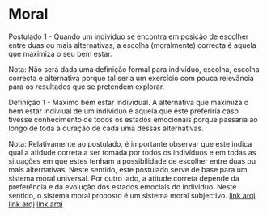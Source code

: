 # Moral

Postulado 1 - Quando um indivíduo se encontra em posição de escolher entre duas ou mais alternativas, a escolha (moralmente) correcta é aquela que maximiza o seu bem estar.

Nota: Não será dada uma definição formal para indivíduo, escolha, escolha correcta e alternativa porque tal seria um exercício com pouca relevância para os resultados que se pretendem explorar.

Definição 1 - Máximo bem estar individual. A alternativa que maximiza o bem estar indiviual de um individuo é aquela que este preferiria caso tivesse conhecimento de todos os estados emocionais porque passaria ao longo de toda a duração de cada uma dessas alternativas.

Nota: Relativamente ao postulado, é importante observar que este indica qual a atidude correta a ser tomada por todos os indivíduos e em todas as situações em que estes tenham a possibilidade de escolher entre duas ou mais alternativas. Neste sentido, este postulado serve de base para um sistema moral universal. Por outro lado, a atitude correta depende da preferência e da evolução dos estados emociais do individuo. Neste sentido, o sistema moral proposto é um sistema moral subjectivo. 
[link arqi](/shortlist.md)
[link arqi](shortlist.md)
[link arqi](/jpina0/NextStep/edit/master/moral.md)
